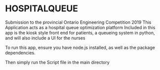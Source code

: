 # HOSPITALQUEUE
Submission to the provincial Ontario Engineering Competition 2019
This Application acts as a hospital queue optimization platform
Included in this app is the kiosk style front end for patients, a queueing system in python, and will also include a UI for the nurses


To run this app, ensure you have node.js installed, as well as the package dependencies.

Then simply run the Script file in the main directory
